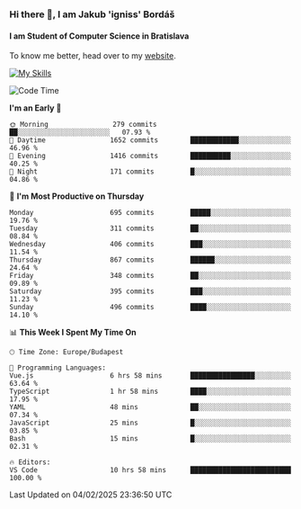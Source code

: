 ### Hi there 👋, I am Jakub 'igniss' Bordáš

#### I am Student of Computer Science in Bratislava
To know me better, head over to my [website](https://bordas.sk).

[![My Skills](https://skillicons.dev/icons?i=js,typescript,html,css,figma,svelte,vue,next,postgresql,nest,express,nodejs)](https://bordas.sk)


<!--START_SECTION:waka-->
![Code Time](http://img.shields.io/badge/Code%20Time-1%2C675%20hrs%2050%20mins-blue)

**I'm an Early 🐤** 

```text
🌞 Morning                279 commits         ██░░░░░░░░░░░░░░░░░░░░░░░   07.93 % 
🌆 Daytime                1652 commits        ████████████░░░░░░░░░░░░░   46.96 % 
🌃 Evening                1416 commits        ██████████░░░░░░░░░░░░░░░   40.25 % 
🌙 Night                  171 commits         █░░░░░░░░░░░░░░░░░░░░░░░░   04.86 % 
```
📅 **I'm Most Productive on Thursday** 

```text
Monday                   695 commits         █████░░░░░░░░░░░░░░░░░░░░   19.76 % 
Tuesday                  311 commits         ██░░░░░░░░░░░░░░░░░░░░░░░   08.84 % 
Wednesday                406 commits         ███░░░░░░░░░░░░░░░░░░░░░░   11.54 % 
Thursday                 867 commits         ██████░░░░░░░░░░░░░░░░░░░   24.64 % 
Friday                   348 commits         ██░░░░░░░░░░░░░░░░░░░░░░░   09.89 % 
Saturday                 395 commits         ███░░░░░░░░░░░░░░░░░░░░░░   11.23 % 
Sunday                   496 commits         ████░░░░░░░░░░░░░░░░░░░░░   14.10 % 
```


📊 **This Week I Spent My Time On** 

```text
🕑︎ Time Zone: Europe/Budapest

💬 Programming Languages: 
Vue.js                   6 hrs 58 mins       ████████████████░░░░░░░░░   63.64 % 
TypeScript               1 hr 58 mins        ████░░░░░░░░░░░░░░░░░░░░░   17.95 % 
YAML                     48 mins             ██░░░░░░░░░░░░░░░░░░░░░░░   07.34 % 
JavaScript               25 mins             █░░░░░░░░░░░░░░░░░░░░░░░░   03.85 % 
Bash                     15 mins             █░░░░░░░░░░░░░░░░░░░░░░░░   02.31 % 

🔥 Editors: 
VS Code                  10 hrs 58 mins      █████████████████████████   100.00 % 
```


 Last Updated on 04/02/2025 23:36:50 UTC
<!--END_SECTION:waka-->
